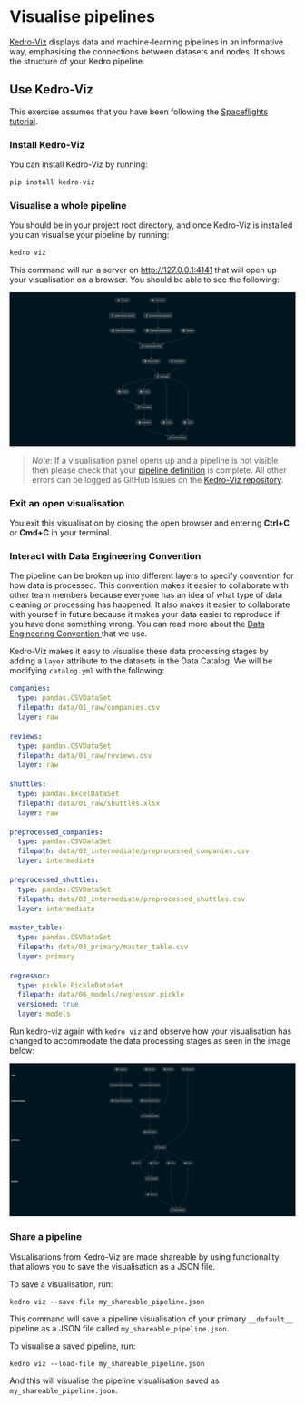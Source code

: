 # Visualise pipelines

[Kedro-Viz](https://github.com/quantumblacklabs/kedro-viz) displays data and machine-learning pipelines in an informative way, emphasising the connections between datasets and nodes. It shows the structure of your Kedro pipeline.

## Use Kedro-Viz

This exercise assumes that you have been following the [Spaceflights tutorial](01_spaceflights_tutorial.md).

### Install Kedro-Viz

You can install Kedro-Viz by running:
```bash
pip install kedro-viz
```

### Visualise a whole pipeline

You should be in your project root directory, and once Kedro-Viz is installed you can visualise your pipeline by running:
```bash
kedro viz
```

This command will run a server on http://127.0.0.1:4141 that will open up your visualisation on a browser. You should
 be able to see the following:

![](../meta/images/pipeline_visualisation.png)

> _Note_: If a visualisation panel opens up and a pipeline is not visible then please check that your [pipeline
> definition](04_create_pipelines.md) is complete. All other errors can be logged as GitHub Issues on
> the [Kedro-Viz repository](https://github.com/quantumblacklabs/kedro-viz).

### Exit an open visualisation

You exit this visualisation by closing the open browser and entering **Ctrl+C** or **Cmd+C** in your terminal.

### Interact with Data Engineering Convention

The pipeline can be broken up into different layers to specify convention for how data is processed. This convention
 makes it easier to collaborate with other team members because everyone has an idea of what type of data cleaning or
  processing has happened. It also makes it easier to collaborate with yourself in future because it makes your data
   easier to reproduce if you have done something wrong. You can read more about the [Data Engineering Convention
   ](../12_faq/01_faq.md#what-is-data-engineering-convention) that we use.

Kedro-Viz makes it easy to visualise these data processing stages by adding a `layer` attribute to the datasets in the Data Catalog. We will be modifying `catalog.yml` with the following:

```yaml
companies:
  type: pandas.CSVDataSet
  filepath: data/01_raw/companies.csv
  layer: raw

reviews:
  type: pandas.CSVDataSet
  filepath: data/01_raw/reviews.csv
  layer: raw

shuttles:
  type: pandas.ExcelDataSet
  filepath: data/01_raw/shuttles.xlsx
  layer: raw

preprocessed_companies:
  type: pandas.CSVDataSet
  filepath: data/02_intermediate/preprocessed_companies.csv
  layer: intermediate

preprocessed_shuttles:
  type: pandas.CSVDataSet
  filepath: data/02_intermediate/preprocessed_shuttles.csv
  layer: intermediate

master_table:
  type: pandas.CSVDataSet
  filepath: data/03_primary/master_table.csv
  layer: primary

regressor:
  type: pickle.PickleDataSet
  filepath: data/06_models/regressor.pickle
  versioned: true
  layer: models
```

Run kedro-viz again with `kedro viz` and observe how your visualisation has changed to accommodate the data processing stages as seen in the image below:

![](../meta/images/pipeline_visualisation_with_layers.png)

### Share a pipeline

Visualisations from Kedro-Viz are made shareable by using functionality that allows you to save the visualisation as a JSON file.

To save a visualisation, run:
```
kedro viz --save-file my_shareable_pipeline.json
```

This command will save a pipeline visualisation of your primary `__default__` pipeline as a JSON file called `my_shareable_pipeline.json`.

To visualise a saved pipeline, run:
```
kedro viz --load-file my_shareable_pipeline.json
```

And this will visualise the pipeline visualisation saved as `my_shareable_pipeline.json`.
